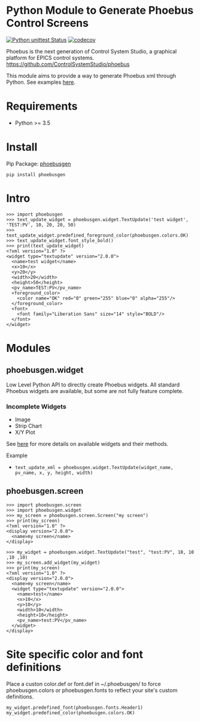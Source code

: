 Python Module to Generate Phoebus Control Screens
===

[![Python unittest Status](https://github.com/tynanford/phoebusgen/workflows/Python%20unittest/badge.svg)](https://github.com/tynanford/phoebusgen/actions)
[![codecov](https://codecov.io/gh/tynanford/phoebusgen/branch/master/graph/badge.svg)](https://codecov.io/gh/tynanford/phoebusgen)

Phoebus is the next generation of Control System Studio, a graphical platform for EPICS control systems.
https://github.com/ControlSystemStudio/phoebus

This module aims to provide a way to generate Phoebus xml through Python. See examples [here](examples).

# Requirements

- Python >= 3.5

# Install
Pip Package: [phoebusgen](https://pypi.org/project/phoebusgen/)
```
pip install phoebusgen
```

# Intro

```
>>> import phoebusgen
>>> text_update_widget = phoebusgen.widget.TextUpdate('test widget', 'TEST:PV', 10, 20, 20, 50)
>>> text_update_widget.predefined_foreground_color(phoebusgen.colors.OK)
>>> text_update_widget.font_style_bold()
>>> print(text_update_widget)
<?xml version="1.0" ?>
<widget type="textupdate" version="2.0.0">
  <name>test widget</name>
  <x>10</x>
  <y>20</y>
  <width>20</width>
  <height>50</height>
  <pv_name>TEST:PV</pv_name>
  <foreground_color>
    <color name="OK" red="0" green="255" blue="0" alpha="255"/>
  </foreground_color>
  <font>
    <font family="Liberation Sans" size="14" style="BOLD"/>
  </font>
</widget>

```


# Modules 

## phoebusgen.widget

Low Level Python API to directly create Phoebus widgets. All standard Phoebus widgets are available, but some are not fully feature complete.

### Incomplete Widgets
- Image
- Strip Chart
- X/Y Plot

See [here](docs/widget.md) for more details on available widgets and their methods.

Example
- ```text_update_xml = phoebusgen.widget.TextUpdate(widget_name, pv_name, x, y, height, width)```


## phoebusgen.screen 

```
>>> import phoebusgen.screen
>>> import phoebusgen.widget
>>> my_screen = phoebusgen.screen.Screen("my screen")
>>> print(my_screen)
<?xml version="1.0" ?>
<display version="2.0.0">
  <name>my screen</name>
</display>

>>> my_widget = phoebusgen.widget.TextUpdate("test", "test:PV", 10, 10 ,10 ,10)
>>> my_screen.add_widget(my_widget)
>>> print(my_screen)
<?xml version="1.0" ?>
<display version="2.0.0">
  <name>my screen</name>
  <widget type="textupdate" version="2.0.0">
    <name>test</name>
    <x>10</x>
    <y>10</y>
    <width>10</width>
    <height>10</height>
    <pv_name>test:PV</pv_name>
  </widget>
</display>
```

# Site specific color and font definitions

Place a custon color.def or font.def in ~/.phoebusgen/ to force phoebusgen.colors or phoebusgen.fonts to reflect your site's custom definitions. 


```my_widget.predefined_font(phoebusgen.fonts.Header1)```
```my_widget.predefined_color(phoebusgen.colors.OK)```
